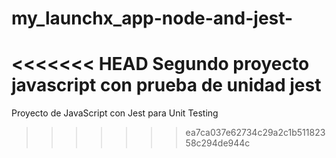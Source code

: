 # my_launchx_app-node-and-jest-
<<<<<<< HEAD
Segundo proyecto javascript con prueba de unidad jest
====
Proyecto de JavaScript con Jest para Unit Testing
>>>>>>> ea7ca037e62734c29a2c1b51182358c294de944c
